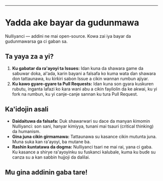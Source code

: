 -----
# Yadda ake bayar da gudunmawa

Nulliyanci — addini ne mai open-source. Kowa zai iya bayar da gudunmawarsa ga ci gaban sa.

## Ta yaya za a yi?

1. **Ku gabatar da ra'ayoyi ta Issues:** Idan kuna da shawara game da sabuwar doka, al'ada, karin bayani a falsafa ko kuma wata ɗan shawara don tattaunawa, ku ƙirƙiri sabon Issue a cikin wannan rumbun ajiyar.
2. **Ku kawo gyare-gyare ta Pull Requests:** Idan kuna son gyara kuskuren rubutu, inganta lafazi ko ƙara wani abu a cikin fayilolin da ke akwai, ku yi fork na rumbun, ku yi canje-canje sannan ku tura Pull Request.

## Ka'idojin asali

- **Daidaituwa da falsafa:** Duk shawarwari su dace da manyan ƙimomin Nulliyanci: son sani, hanyar kimiyya, tunani mai tsauri (critical thinking) da humanism.
- **Gina juna cikin girmamawa:** Tattaunawa su kasance cikin mutunta juna. Muna suka kan ra'ayoyi, ba mutane ba.
- **Rashin ƙuntatawa da dogma:** Nulliyanci tsari ne mai rai, yana ci gaba. Ku kasance a shirye ra'ayoyinku su fuskanci kalubale, kuma ku buɗe su canza su a kan sabbin hujjoji da dalilai.

Mu gina addinin gaba tare! 
-----